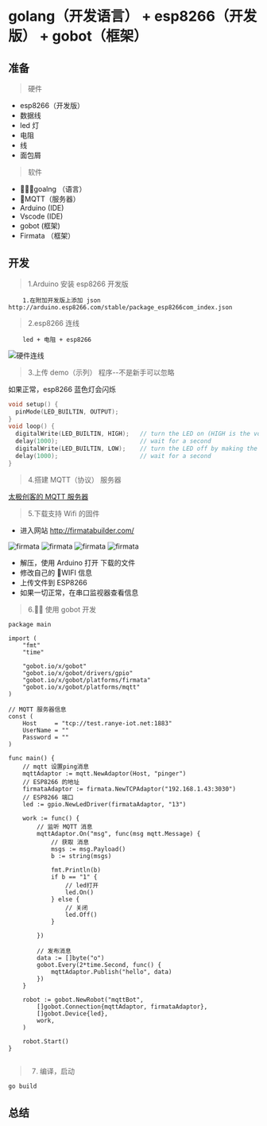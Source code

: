 # golang（开发语言） + esp8266（开发版） + gobot（框架）

## 准备

> 硬件

- esp8266（开发版）
- 数据线
- led 灯
- 电阻
- 线
- 面包屑

> 软件

- goalng （语言）
- MQTT（服务器）
- Arduino (IDE)
- Vscode (IDE)
- gobot (框架)
- Firmata （框架）

## 开发

> 1.Arduino 安装 esp8266 开发版

        1.在附加开发版上添加 json http://arduino.esp8266.com/stable/package_esp8266com_index.json

> 2.esp8266 连线

        led + 电阻 + esp8266

![硬件连线](../public/img/mqtt/pic05.jpeg)

> 3.上传 demo（示列） 程序--不是新手可以忽略

如果正常，esp8266 蓝色灯会闪烁

```c++
void setup() {
  pinMode(LED_BUILTIN, OUTPUT);
}
void loop() {
  digitalWrite(LED_BUILTIN, HIGH);   // turn the LED on (HIGH is the voltage level)
  delay(1000);                       // wait for a second
  digitalWrite(LED_BUILTIN, LOW);    // turn the LED off by making the voltage LOW
  delay(1000);                       // wait for a second
}
```

> 4.搭建 MQTT（协议） 服务器

[太极创客的 MQTT 服务器](http://www.taichi-maker.com/public-mqtt-broker/)

> 5.下载支持 Wifi 的固件

- 进入网站 http://firmatabuilder.com/

![firmata](../public/img/mqtt/pic01.png)
![firmata](../public/img/mqtt/pic02.png)
![firmata](../public/img/mqtt/pic03.png)
![firmata](../public/img/mqtt/pic04.png)

- 解压，使用 Arduino 打开 下载的文件
- 修改自己的 WIFI 信息
- 上传文件到 ESP8266
- 如果一切正常，在串口监视器查看信息

> 6. 使用 gobot 开发

```golang
package main

import (
	"fmt"
	"time"

	"gobot.io/x/gobot"
	"gobot.io/x/gobot/drivers/gpio"
	"gobot.io/x/gobot/platforms/firmata"
	"gobot.io/x/gobot/platforms/mqtt"
)

// MQTT 服务器信息
const (
	Host     = "tcp://test.ranye-iot.net:1883"
	UserName = ""
	Password = ""
)

func main() {
	// mqtt 设置ping消息
	mqttAdaptor := mqtt.NewAdaptor(Host, "pinger")
	// ESP8266 的地址
	firmataAdaptor := firmata.NewTCPAdaptor("192.168.1.43:3030")
	// ESP8266 端口
	led := gpio.NewLedDriver(firmataAdaptor, "13")

	work := func() {
		// 监听 MQTT 消息
		mqttAdaptor.On("msg", func(msg mqtt.Message) {
			// 获取 消息
			msgs := msg.Payload()
			b := string(msgs)

			fmt.Println(b)
			if b == "1" {
				// led打开
				led.On()
			} else {
				// 关闭
				led.Off()
			}

		})

		// 发布消息
		data := []byte("o")
		gobot.Every(2*time.Second, func() {
			mqttAdaptor.Publish("hello", data)
		})
	}

	robot := gobot.NewRobot("mqttBot",
		[]gobot.Connection{mqttAdaptor, firmataAdaptor},
		[]gobot.Device{led},
		work,
	)

	robot.Start()
}


```

> 7. 编译，启动

```bash
go build
```

## 总结
